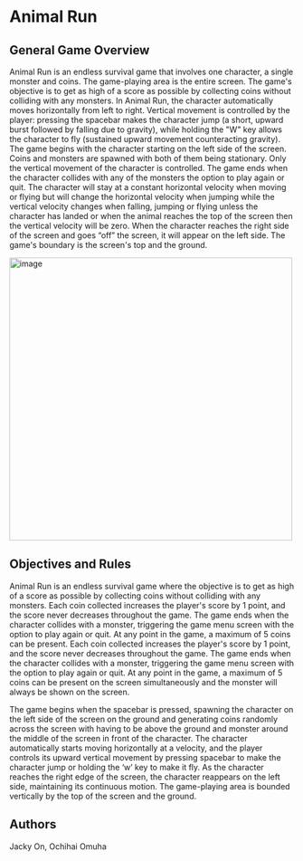 # Animal Run

## General Game Overview

Animal Run is an endless survival game that involves one character, a single monster and coins. The game-playing area is the entire screen. The game's objective is to get as high of a score as possible by collecting coins without colliding with any monsters. In Animal Run, the character automatically moves horizontally from left to right. Vertical movement is controlled by the player: pressing the spacebar makes the character jump (a short, upward burst followed by falling due to gravity), while holding the "W" key allows the character to fly (sustained upward movement counteracting gravity).  The game begins with the character starting on the left side of the screen. Coins and monsters are spawned with both of them being stationary. Only the vertical movement of the character is controlled. The game ends when the character collides with any of the monsters the option to play again or quit. The character will stay at a constant horizontal velocity when moving or flying but will change the horizontal velocity when jumping while the vertical velocity changes when falling, jumping or flying unless the character has landed or when the animal reaches the top of the screen then the vertical velocity will be zero. When the character reaches the right side of the screen and goes “off” the screen, it will appear on the left side. The game's boundary is the screen's top and the ground.

<img width="500" alt="image" src="https://github.com/user-attachments/assets/edca8715-1e44-4f3e-9428-ec459d4f78ad" />

## Objectives and Rules

Animal Run is an endless survival game where the objective is to get as high of a score as possible by collecting coins without colliding with any monsters. Each coin collected increases the player's score by 1 point, and the score never decreases throughout the game. The game ends when the character collides with a monster, triggering the game menu screen with the option to play again or quit. At any point in the game, a maximum of 5 coins can be present. Each coin collected increases the player's score by 1 point, and the score never decreases throughout the game. The game ends when the character collides with a monster, triggering the game menu screen with the option to play again or quit. At any point in the game, a maximum of 5 coins can be present on the screen simultaneously and the monster will always be shown on the screen.

The game begins when the spacebar is pressed, spawning the character on the left side of the screen on the ground and generating coins randomly across the screen with having to be above the ground and monster around the middle of the screen in front of the character. The character automatically starts moving horizontally at a velocity, and the player controls its upward vertical movement by pressing spacebar to make the character jump or holding the ‘w’ key to make it fly. As the character reaches the right edge of the screen, the character reappears on the left side, maintaining its continuous motion. The game-playing area is bounded vertically by the top of the screen and the ground.



## Authors 

Jacky On, Ochihai Omuha


